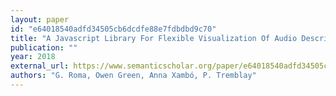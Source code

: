 ```yaml
---
layout: paper
id: "e64018540adfd34505cb6dcdfe88e7fdbdbd9c70"
title: "A Javascript Library For Flexible Visualization Of Audio Descriptors"
publication: ""
year: 2018
external_url: https://www.semanticscholar.org/paper/e64018540adfd34505cb6dcdfe88e7fdbdbd9c70
authors: "G. Roma, Owen Green, Anna Xambó, P. Tremblay"
---
```

